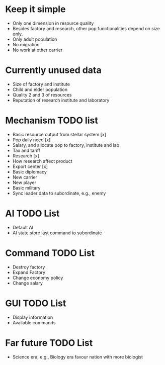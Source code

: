 # Keep it simple
* Only one dimension in resource quality
* Besides factory and research, other pop functionalities depend on size only.
* Only adult population
* No migration
* No work at other carrier

# Currently unused data
* Size of factory and institute
* Child and elder population
* Quality 2 and 3 of resources
* Reputation of research institute and laboratory

# Mechanism TODO list
* Basic resource output from stellar system [x]
* Pop daily need [x]
* Salary, and allocate pop to factory, institute and lab
* Tax and tariff
* Research [x]
* How research affect product
* Export center [x]
* Basic diplomacy
* New carrier
* New player
* Basic military
* Sync leader data to subordinate, e.g., enemy

# AI TODO List
* Default AI
* AI state store last command to subordinate

# Command TODO List
* Destroy factory
* Expand Factory
* Change economy policy
* Change salary

# GUI TODO List
* Display information
* Available commands

# Far future TODO List
* Science era, e.g., Biology era favour nation with more biologist